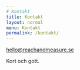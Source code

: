```yaml
---
# Kontakt
title: Kontakt
layout: normal
menu: Kontakt
permalink: /kontakt/
---
```


hello@reachandmeasure.se

Kort och gott.
